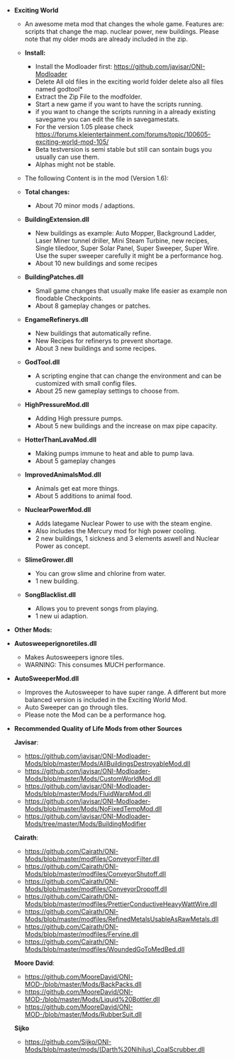 - **Exciting World**

    - An awesome meta mod that changes the whole game. Features are: scripts that change the map. nuclear power, new buildings. Please note that my older mods are already included in the zip.
        
    
    
    - **Install:**
        - Install the Modloader first:  https://github.com/javisar/ONI-Modloader
        - Delete All old files in the exciting world folder delete also all files named godtool*
        - Extract the Zip File to the modfolder.
        - Start a new game if you want to have the scripts running.
        - if you want to change the scripts running in a already existing savegame you can edit the file in savegamestats.
        - For the version 1.05 please check https://forums.kleientertainment.com/forums/topic/100605-exciting-world-mod-105/
        - Beta testversion is semi stable but still can sontain bugs you usually can use them.
        - Alphas might not be stable.
    - The following Content is in the mod (Version 1.6):
     
    - **Total changes:** 
      - About 70 minor mods / adaptions.
   
    - **BuildingExtension.dll** 
    
      - New buildings as example: 	Auto Mopper, Background Ladder, Laser Miner tunnel driller, Mini Steam Turbine, new recipes, Single tiledoor, Super Solar Panel, Super Sweeper, Super Wire. Use the super sweeper carefully it might be a performance hog.
      - About 10 new buildings and some recipes
  
  
    - **BuildingPatches.dll**
      - Small game changes that usually make life easier as example non floodable Checkpoints.
      - About 8 gameplay changes or patches.  

    - **EngameRefinerys.dll**
      - New buildings that automatically refine.
      - New Recipes for refinerys to prevent shortage.
      - About 3 new buildings and some recipes.
   
    - **GodTool.dll** 
      - A scripting engine that can change the environment and can be customized with small config files.
      - About 25 new gameplay settings to choose from. 
  
    - **HighPressureMod.dll**
      - Adding High pressure pumps.
      - About 5 new buildings and the increase on max pipe capacity.
   
    - **HotterThanLavaMod.dll** 
      - Making pumps immune to heat and able to pump lava.
      - About 5 gameplay changes
  
    - **ImprovedAnimalsMod.dll**
      - Animals get eat more things.
      - About 5 additions to animal food.
  
    - **NuclearPowerMod.dll**
      - Adds lategame Nuclear Power to use with the steam engine.
      - Also includes the Mercury mod for high power cooling.
      - 2 new buildings, 1 sickness and 3 elements aswell and Nuclear Power as concept.
    
    - **SlimeGrower.dll**
      - You can grow slime and chlorine from water.
      - 1 new building.

    - **SongBlacklist.dll**
      - Allows you to prevent songs from playing.
      - 1 new ui adaption.
    

- **Other Mods:**

- **Autosweeperignoretiles.dll**
    - Makes Autosweepers ignore tiles.
    - WARNING: This consumes MUCH performance.

- **AutoSweeperMod.dll**
    
    - Improves the Autosweeper to have super range. A different but more balanced version is included in the Exciting World Mod.
    - Auto Sweeper can go through tiles.
    - Please note the Mod can be a performance hog.


- **Recommended Quality of Life Mods from other Sources**

    **Javisar**: 
    - https://github.com/javisar/ONI-Modloader-Mods/blob/master/Mods/AllBuildingsDestroyableMod.dll
    - https://github.com/javisar/ONI-Modloader-Mods/blob/master/Mods/CustomWorldMod.dll
    - https://github.com/javisar/ONI-Modloader-Mods/blob/master/Mods/FluidWarpMod.dll
    - https://github.com/javisar/ONI-Modloader-Mods/blob/master/Mods/NoFixedTempMod.dll
    - https://github.com/javisar/ONI-Modloader-Mods/tree/master/Mods/BuildingModifier
    
    **Cairath**: 
    - https://github.com/Cairath/ONI-Mods/blob/master/modfiles/ConveyorFilter.dll
    - https://github.com/Cairath/ONI-Mods/blob/master/modfiles/ConveyorShutoff.dll
    - https://github.com/Cairath/ONI-Mods/blob/master/modfiles/ConveyorDropoff.dll
    - https://github.com/Cairath/ONI-Mods/blob/master/modfiles/PrettierConductiveHeavyWattWire.dll
    - https://github.com/Cairath/ONI-Mods/blob/master/modfiles/RefinedMetalsUsableAsRawMetals.dll
    - https://github.com/Cairath/ONI-Mods/blob/master/modfiles/Fervine.dll
    - https://github.com/Cairath/ONI-Mods/blob/master/modfiles/WoundedGoToMedBed.dll
    
    **Moore David**: 
    - https://github.com/MooreDavid/ONI-MOD-/blob/master/Mods/BackPacks.dll
    - https://github.com/MooreDavid/ONI-MOD-/blob/master/Mods/Liquid%20Bottler.dll
    - https://github.com/MooreDavid/ONI-MOD-/blob/master/Mods/RubberSuit.dll
    
    **Sijko**
    - https://github.com/Sijko/ONI-Mods/blob/master/mods/(Darth%20Nihilus)_CoalScrubber.dll
